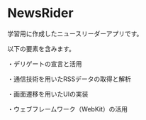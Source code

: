 # NewsRider

学習用に作成したニュースリーダーアプリです。

以下の要素を含みます。

・デリゲートの宣言と活用

・通信技術を用いたRSSデータの取得と解析

・画面遷移を用いたUIの実装

・ウェブフレームワーク（WebKit）の活用
